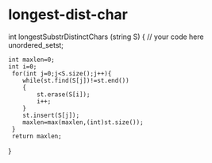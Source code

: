 # longest-dist-char
int longestSubstrDistinctChars (string S)
{
    // your code here
    unordered_set<char>st;
   
    int maxlen=0;
    int i=0;
     for(int j=0;j<S.size();j++){
        while(st.find(S[j])!=st.end())
        {
            st.erase(S[i]);
            i++;
        }
        st.insert(S[j]);
        maxlen=max(maxlen,(int)st.size());
     }
     return maxlen;
}
